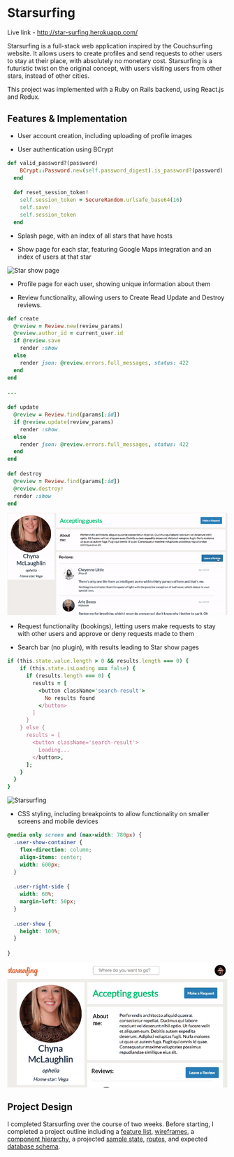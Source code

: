 # Starsurfing

Live link - http://star-surfing.herokuapp.com/

Starsurfing is a full-stack web application inspired by the Couchsurfing website. It allows users to create profiles and send requests to other users to stay at their place, with absolutely no monetary cost. Starsurfing is a futuristic twist on the original concept, with users visiting users from other stars, instead of other cities.

This project was implemented with a Ruby on Rails backend, using React.js and Redux.

## Features & Implementation

* User account creation, including uploading of profile images

* User authentication using BCrypt

``` Ruby
def valid_password?(password)
    BCrypt::Password.new(self.password_digest).is_password?(password)
  end

  def reset_session_token!
    self.session_token = SecureRandom.urlsafe_base64(16)
    self.save!
    self.session_token
  end
```

* Splash page, with an index of all stars that have hosts

* Show page for each star, featuring Google Maps integration and an index of users at that star

![Star show page](https://i.imgur.com/nTgmdwD.png)

* Profile page for each user, showing unique information about them

* Review functionality, allowing users to Create Read Update and Destroy reviews.

``` Ruby
def create
  @review = Review.new(review_params)
  @review.author_id = current_user.id
  if @review.save
    render :show
  else
    render json: @review.errors.full_messages, status: 422
  end
end

...

def update
  @review = Review.find(params[:id])
  if @review.update(review_params)
    render :show
  else
    render json: @review.errors.full_messages, status: 422
  end
end

def destroy
  @review = Review.find(params[:id])
  @review.destroy!
  render :show
end
```

![User show page](/screenshots/user-show.gif)

* Request functionality (bookings), letting users make requests to stay with other users and approve or deny requests made to them

* Search bar (no plugin), with results leading to Star show pages

``` Ruby
if (this.state.value.length > 0 && results.length === 0) {
    if (this.state.isLoading === false) {
      if (results.length === 0) {
        results = [
          <button className='search-result'>
            No results found
          </button>
        ]
      }
    } else {
      results = [
        <button className='search-result'>
          Loading...
        </button>,
      ];
    }
  }
}
```

![Starsurfing](https://i.imgur.com/xbweDkF.png)

* CSS styling, including breakpoints to allow functionality on smaller screens and mobile devices

``` CSS
@media only screen and (max-width: 780px) {
  .user-show-container {
    flex-direction: column;
    align-items: center;
    width: 600px;
  }

  .user-right-side {
    width: 60%;
    margin-left: 50px;
  }

  .user-show {
    height: 100%;
  }

}
```

![Breakpoints](/screenshots/breakpoints.gif)
## Project Design
I completed Starsurfing over the course of two weeks. Before starting, I completed a project outline including a [feature list](https://github.com/TheSlyPig/star-surfing/wiki/MVP-List), [wireframes](https://github.com/TheSlyPig/star-surfing/wiki/Wireframes), a [component hierarchy](https://github.com/TheSlyPig/star-surfing/wiki/Component-Hierarchy), a projected [sample state](https://github.com/TheSlyPig/star-surfing/wiki/Sample-State), [routes](https://github.com/TheSlyPig/star-surfing/wiki/Routes), and expected [database schema](https://github.com/TheSlyPig/star-surfing/wiki/Database-Schema).
